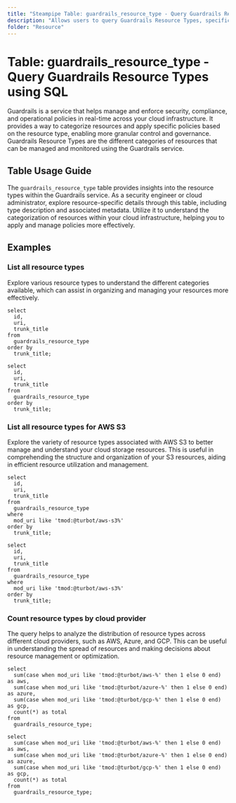 ```yaml
---
title: "Steampipe Table: guardrails_resource_type - Query Guardrails Resource Types using SQL"
description: "Allows users to query Guardrails Resource Types, specifically providing details on the resource type, description, and associated metadata. It offers insights into the resource categorization and description used within the Guardrails service."
folder: "Resource"
---
```


# Table: guardrails_resource_type - Query Guardrails Resource Types using SQL

Guardrails is a service that helps manage and enforce security, compliance, and operational policies in real-time across your cloud infrastructure. It provides a way to categorize resources and apply specific policies based on the resource type, enabling more granular control and governance. Guardrails Resource Types are the different categories of resources that can be managed and monitored using the Guardrails service.

## Table Usage Guide

The `guardrails_resource_type` table provides insights into the resource types within the Guardrails service. As a security engineer or cloud administrator, explore resource-specific details through this table, including type description and associated metadata. Utilize it to understand the categorization of resources within your cloud infrastructure, helping you to apply and manage policies more effectively.

## Examples

### List all resource types
Explore various resource types to understand the different categories available, which can assist in organizing and managing your resources more effectively.

```sql+postgres
select
  id,
  uri,
  trunk_title
from
  guardrails_resource_type
order by
  trunk_title;
```

```sql+sqlite
select
  id,
  uri,
  trunk_title
from
  guardrails_resource_type
order by
  trunk_title;
```

### List all resource types for AWS S3
Explore the variety of resource types associated with AWS S3 to better manage and understand your cloud storage resources. This is useful in comprehending the structure and organization of your S3 resources, aiding in efficient resource utilization and management.

```sql+postgres
select
  id,
  uri,
  trunk_title
from
  guardrails_resource_type
where
  mod_uri like 'tmod:@turbot/aws-s3%'
order by
  trunk_title;
```

```sql+sqlite
select
  id,
  uri,
  trunk_title
from
  guardrails_resource_type
where
  mod_uri like 'tmod:@turbot/aws-s3%'
order by
  trunk_title;
```

### Count resource types by cloud provider
The query helps to analyze the distribution of resource types across different cloud providers, such as AWS, Azure, and GCP. This can be useful in understanding the spread of resources and making decisions about resource management or optimization.

```sql+postgres
select
  sum(case when mod_uri like 'tmod:@turbot/aws-%' then 1 else 0 end) as aws,
  sum(case when mod_uri like 'tmod:@turbot/azure-%' then 1 else 0 end) as azure,
  sum(case when mod_uri like 'tmod:@turbot/gcp-%' then 1 else 0 end) as gcp,
  count(*) as total
from
  guardrails_resource_type;
```

```sql+sqlite
select
  sum(case when mod_uri like 'tmod:@turbot/aws-%' then 1 else 0 end) as aws,
  sum(case when mod_uri like 'tmod:@turbot/azure-%' then 1 else 0 end) as azure,
  sum(case when mod_uri like 'tmod:@turbot/gcp-%' then 1 else 0 end) as gcp,
  count(*) as total
from
  guardrails_resource_type;
```
